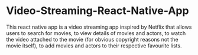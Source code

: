 # Video-Streaming-React-Native-App

This react native app is a video streaming app inspired by Netflix that allows users to search for movies, to view details of movies and actors,
to watch the video attached to the movie (for obvious copyright reasons not the movie itself), to add movies and actors to their respective favourite lists. 
